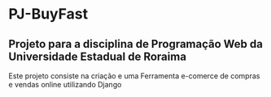 # PJ-BuyFast
## Projeto para a disciplina de Programação Web da Universidade Estadual de Roraima
Este projeto consiste na criação e uma Ferramenta e-comerce de compras e vendas online utilizando Django 

